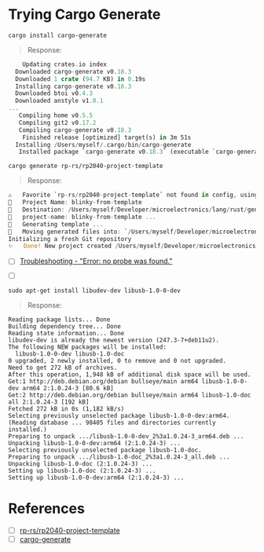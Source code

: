 # Trying Cargo Generate


```
cargo install cargo-generate
```
> Response:
```rust
    Updating crates.io index
  Downloaded cargo-generate v0.18.3
  Downloaded 1 crate (94.7 KB) in 0.19s
  Installing cargo-generate v0.18.3
  Downloaded btoi v0.4.3
  Downloaded anstyle v1.0.1
...
   Compiling home v0.5.5
   Compiling git2 v0.17.2
   Compiling cargo-generate v0.18.3
    Finished release [optimized] target(s) in 3m 51s
  Installing /Users/myself/.cargo/bin/cargo-generate
   Installed package `cargo-generate v0.18.3` (executable `cargo-generate`)
```

```
cargo generate rp-rs/rp2040-project-template 
```
> Response:
```rust
⚠️   Favorite `rp-rs/rp2040-project-template` not found in config, using it as a git repository: https://github.com/rp-rs/rp2040-project-template.git
🤷   Project Name: blinky-from-template
🔧   Destination: /Users/myself/Developer/microelectronics/lang/rust/generate/blinky-from-template ...
🔧   project-name: blinky-from-template ...
🔧   Generating template ...
🔧   Moving generated files into: `/Users/myself/Developer/microelectronics/lang/rust/generate/blinky-from-template`...
Initializing a fresh Git repository
✨   Done! New project created /Users/myself/Developer/microelectronics/lang/rust/generate/blinky-from-template
```


- [ ] [Troubleshooting - "Error: no probe was found."](https://github.com/knurling-rs/probe-run#troubleshooting)

- [ ] [](https://embedded-trainings.ferrous-systems.com/installation.html?highlight=udev#linux-only-usb)

```
sudo apt-get install libudev-dev libusb-1.0-0-dev
```
> Response:
```
Reading package lists... Done
Building dependency tree... Done
Reading state information... Done
libudev-dev is already the newest version (247.3-7+deb11u2).
The following NEW packages will be installed:
  libusb-1.0-0-dev libusb-1.0-doc
0 upgraded, 2 newly installed, 0 to remove and 0 not upgraded.
Need to get 272 kB of archives.
After this operation, 1,948 kB of additional disk space will be used.
Get:1 http://deb.debian.org/debian bullseye/main arm64 libusb-1.0-0-dev arm64 2:1.0.24-3 [80.6 kB]
Get:2 http://deb.debian.org/debian bullseye/main arm64 libusb-1.0-doc all 2:1.0.24-3 [192 kB]
Fetched 272 kB in 0s (1,182 kB/s)   
Selecting previously unselected package libusb-1.0-0-dev:arm64.
(Reading database ... 98405 files and directories currently installed.)
Preparing to unpack .../libusb-1.0-0-dev_2%3a1.0.24-3_arm64.deb ...
Unpacking libusb-1.0-0-dev:arm64 (2:1.0.24-3) ...
Selecting previously unselected package libusb-1.0-doc.
Preparing to unpack .../libusb-1.0-doc_2%3a1.0.24-3_all.deb ...
Unpacking libusb-1.0-doc (2:1.0.24-3) ...
Setting up libusb-1.0-doc (2:1.0.24-3) ...
Setting up libusb-1.0-0-dev:arm64 (2:1.0.24-3) ...
```


# References

- [ ] [rp-rs/rp2040-project-template](https://github.com/rp-rs/rp2040-project-template)
- [ ] [cargo-generate](https://crates.io/crates/cargo-generate)
